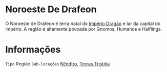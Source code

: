 <!-- TITLE: Noroeste De Drafeon -->
<!-- SUBTITLE: Visão geral sobre Noroeste De Drafeon -->

# Noroeste De Drafeon
O Noroeste de Drafeon é terra natal do [Império Dragão](http://localhost/faccoes/nacoes/imperio-dragao#imperio-dragao) e lar da capital do império. A região é altamente povoada por Gnomos, Humanos e Halflings.

# Informações
`Tipo` Região
`Sub-locações` [Kêndtro](http://localhost/lugares/plano-material/drafeon/noroeste-de-drafeon/kendtro#kendtro), [Terras Tristitia](http://localhost/lugares/plano-material/drafeon/noroeste-de-drafeon/terras-tristitias#terras-tristitia)

